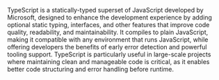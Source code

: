 TypeScript is a statically-typed superset of JavaScript developed by Microsoft, designed to enhance the development experience by adding optional static typing, interfaces, and other features that improve code quality, readability, and maintainability. It compiles to plain JavaScript, making it compatible with any environment that runs JavaScript, while offering developers the benefits of early error detection and powerful tooling support. TypeScript is particularly useful in large-scale projects where maintaining clean and manageable code is critical, as it enables better code structuring and error handling before runtime.

